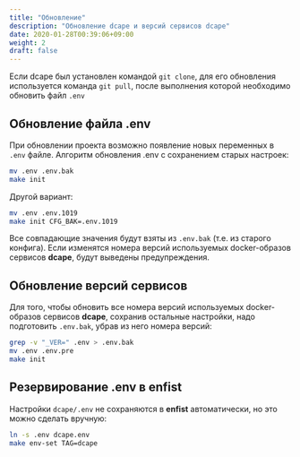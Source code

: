 ```yaml
---
title: "Обновление"
description: "Обновление dcape и версий сервисов dcape"
date: 2020-01-28T00:39:06+09:00
weight: 2
draft: false
---
```


Если dcape был установлен командой `git clone`, для его обновления используется команда `git pull`, после выполнения которой необходимо обновить файл `.env`

## Обновление файла .env

При обновлении проекта возможно появление новых переменных в `.env` файле.
Алгоритм обновления .env с сохранением старых настроек:

```bash
mv .env .env.bak
make init
```

Другой вариант:

```bash
mv .env .env.1019
make init CFG_BAK=.env.1019
```

Все совпадающие значения будут взяты из `.env.bak` (т.е. из старого конфига).
Если изменятся номера версий используемых docker-образов сервисов **dcape**, будут выведены предупреждения.

## Обновление версий сервисов

Для того, чтобы обновить все номера версий используемых docker-образов сервисов **dcape**, сохранив остальные настройки, надо подготовить `.env.bak`, убрав из него номера версий:

```bash
grep -v "_VER=" .env > .env.bak
mv .env .env.pre
make init
```

## Резервирование .env в enfist

Настройки `dcape/.env` не сохраняются в **enfist** автоматически, но это можно сделать вручную:

```bash
ln -s .env dcape.env
make env-set TAG=dcape
```
